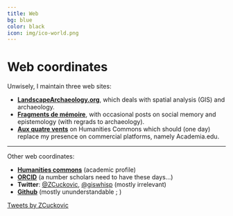 ```yaml
---
title: Web
bg: blue
color: black 
icon: img/ico-world.png
---
```

# Web coordinates

Unwisely, I maintain three web sites:

- [**LandscapeArchaeology.org**](https://landscapearchaeology.org), which deals with spatial analysis (GIS) and archaeology.
- [**Fragments de mémoire**](https://fragments.hypotheses.org), with occasional posts on social memory and epistemology (with regrads to archaeology).
- [**Aux quatre vents**](https://zoran.hcommons.org) on Humanities Commons which should (one day) replace my presence on commercial platforms, namely Academia.edu.

---------------------------

Other web coordinates:

- [**Humanities commons**](https://hcommons.org/members/zoran/) (academic profile)
- [**ORCID**](https://orcid.org/0000-0001-7626-4086) (a number scholars need to have these days...)
- **Twitter**: [@ZCuckovic](https://twitter.com/ZCuckovic), [@giswhisp](https://twitter.com/giswhisp) (mostly irrelevant)
- [**Github**](https://github.com/zoran-cuckovic) (mostly ununderstandable ; )

<a class="twitter-timeline" data-height=800 href="https://twitter.com/ZCuckovic?ref_src=twsrc%5Etfw">Tweets by ZCuckovic</a> <script async src="https://platform.twitter.com/widgets.js" charset="utf-8"></script>

              

